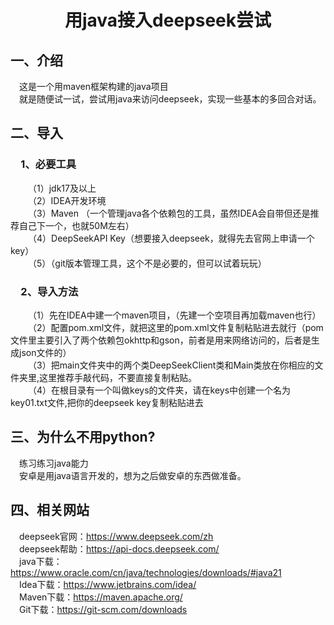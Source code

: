 # <center>用java接入deepseek尝试</center>


## 一、介绍
&emsp;这是一个用maven框架构建的java项目  
&emsp;就是随便试一试，尝试用java来访问deepseek，实现一些基本的多回合对话。  


## 二、导入
### &emsp;1、必要工具
&emsp;&emsp;（1）jdk17及以上  
&emsp;&emsp;（2）IDEA开发环境  
&emsp;&emsp;（3）Maven （一个管理java各个依赖包的工具，虽然IDEA会自带但还是推荐自己下一个，也就50M左右）  
&emsp;&emsp;（4）DeepSeekAPI Key（想要接入deepseek，就得先去官网上申请一个key）  
&emsp;&emsp;（5）（git版本管理工具，这个不是必要的，但可以试着玩玩）  

### &emsp;2、导入方法
&emsp;&emsp;（1）先在IDEA中建一个maven项目，（先建一个空项目再加载maven也行）  
&emsp;&emsp;（2）配置pom.xml文件，就把这里的pom.xml文件复制粘贴进去就行（pom文件里主要引入了两个依赖包okhttp和gson，前者是用来网络访问的，后者是生成json文件的）  
&emsp;&emsp;（3）把main文件夹中的两个类DeepSeekClient类和Main类放在你相应的文件夹里,这里推荐手敲代码，不要直接复制粘贴。  
&emsp;&emsp;（4）在根目录有一个叫做keys的文件夹，请在keys中创建一个名为key01.txt文件,把你的deepseek key复制粘贴进去  


## 三、为什么不用python?
&emsp;练习练习java能力  
&emsp;安卓是用java语言开发的，想为之后做安卓的东西做准备。  





## 四、相关网站
&emsp;deepseek官网：https://www.deepseek.com/zh  
&emsp;deepseek帮助：https://api-docs.deepseek.com/  
&emsp;java下载：https://www.oracle.com/cn/java/technologies/downloads/#java21  
&emsp;Idea下载：https://www.jetbrains.com/idea/  
&emsp;Maven下载：https://maven.apache.org/  
&emsp;Git下载：https://git-scm.com/downloads  







